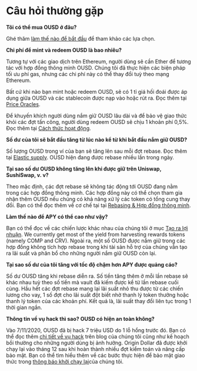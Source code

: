 # Câu hỏi thường gặp

**Tôi có thể mua OUSD ở đâu?**

Ghé thăm [làm thế nào để bắt đầu](https://docs.ousd.com/getting-started) để tham khảo các lựa chọn.

**Chi phí để mint và redeem OUSD là bao nhiêu?**

Tương tự với các giao dịch trên Ethereum, người dùng sẽ cần Ether để tương tác với hợp đồng thông minh OUSD. Chúng tôi đã thực hiện các biện pháp tối ưu phí gas, nhưng các chi phí này có thể thay đổi tuỳ theo mạng Ethereum.

Bất cứ khi nào bạn mint hoặc redeem OUSD, sẽ có 1 tỉ giá hối đoái được áp dụng giữa OUSD và các stablecoin được nạp vào hoặc rút ra. Đọc thêm tại [Price Oracles](https://docs.ousd.com/core-concepts/price-oracles).

Để khuyến khích người dùng nắm giữ OUSD lâu dài và để bảo vệ giao thức khỏi các đợt tấn công, người dùng redeem OUSD sẽ chịu 1 khoản phí 0,5%. Đọc thêm tại [Cách thức hoạt động](https://docs.ousd.com/how-it-works).

**Số dư của tôi sẽ bắt đầu tăng từ lúc nào kể từ khi bắt đầu nắm giữ OUSD?**

Số lượng OUSD trong ví của bạn sẽ tăng lên sau mỗi đợt rebase. Đọc thêm tại [Elastic supply](https://docs.ousd.com/core-concepts/elastic-supply). OUSD hiện đang được rebase nhiều lần trong ngày.

**Tại sao số dư OUSD không tăng lên khi được giữ trên Uniswap, SushiSwap, v. v?**

Theo mặc định, các đợt rebase sẽ không tác động tới OUSD đang nằm trong các hợp đồng thông minh. Các hợp đồng này có thể chọn tham gia nhận thêm OUSD nếu chúng có khả năng xử lý các token có tổng cung thay đổi. Bạn có thể đọc thêm về cơ chế tại tại [Rebasing & Hợp đồng thông minh](https://docs.ousd.com/core-concepts/elastic-supply/rebasing-and-smart-contracts).

**Làm thế nào để APY có thể cao như vậy?**

Bạn có thể đọc về các chiến lược khác nhau của chúng tôi ở mục [Tạo ra lợi nhuận](https://docs.ousd.com/core-concepts/yield-generation). We currently get most of the yield from harvesting rewards tokens (namely COMP and CRV). Ngoài ra, một số OUSD được nắm giữ trong các hợp đồng không tích hợp rebase trong khi tài sản hỗ trợ của chúng vẫn tạo ra lãi suất và phân bổ cho những người nắm giữ OUSD còn lại.

**Tại sao số dư của tôi tăng với tốc độ chậm hơn APY được quảng cáo?**

Số dư OUSD tăng khi rebase diễn ra. Số tiền tăng thêm ở mỗi lần rebase sẽ khác nhau tuỳ theo số tiền mà vault đã kiếm được kể từ lần rebase cuối cùng. Hầu hết các đợt rebase mang lại lãi suất nhỏ thu được từ các chiến lương cho vay, 1 số đợt cho lãi suất đột biết nhờ thanh lý token thưởng hoặc thanh lý token của các khoản phí. Kết quả là, lãi suất thay đổi liên tục trong 1 thời gian ngắn.

**Thông tin về vụ hack thì sao? OUSD có hiện an toàn không?**

Vào 7/11/2020, OUSD đã bị hack 7 triệu USD do 1 lỗ hổng trước đó. Bạn có thể đọc thêm [chi tiết về vụ hack](https://medium.com/originprotocol/urgent-ousd-has-hacked-and-there-has-been-a-loss-of-funds-7b8c4a7d534c) trên blog của chúng tôi cũng như kế hoạch bồi thường [](https://medium.com/originprotocol/origin-dollar-ousd-detailed-compensation-plan-faa73f87442e) cho những người dùng bị ảnh hưởng. Origin Dollar đã được khởi chạy lại vào tháng 12 sau khi hoàn thành nhiều đợt kiểm toán và nâng cấp bảo mật. Bạn có thể tìm hiểu thêm về các bước thực hiện để bảo mật giao thức trong [thông báo khởi chạy lại](https://medium.com/originprotocol/origin-dollar-ousd-is-back-b8ee0c601dad)của chúng tôi.
